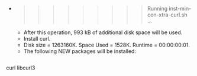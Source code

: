 * >>>>>>>>> Running inst-min-con-xtra-curl.sh ...
  * After this operation, 993 kB of additional disk space will be used.
  * Install curl.
  * Disk size = 1263160K. Space Used = 1528K. Runtime = 00:00:00:01.
  * The following NEW packages will be installed:
  ```bash
curl libcurl3
  ```
